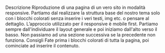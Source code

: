Descrizione
Riproduzione di una pagina di un vero sito in modalità responsive. Partiamo dal realizzare la struttura base del nostro tema solo con i blocchi colorati senza inserire i veri testi, img etc. o pensare al dettaglio. L’approccio utilizzato per il responsive è mobile first. Partiamo sempre dall'individuare il layout generale e poi iniziamo dall'alto verso il basso. Non passiamo ad una sezione successiva se la precedente non funziona.
Consigli
Fate prima i blocchi colorati di tutta la pagina, poi cominciate ad inserire il contenuto.